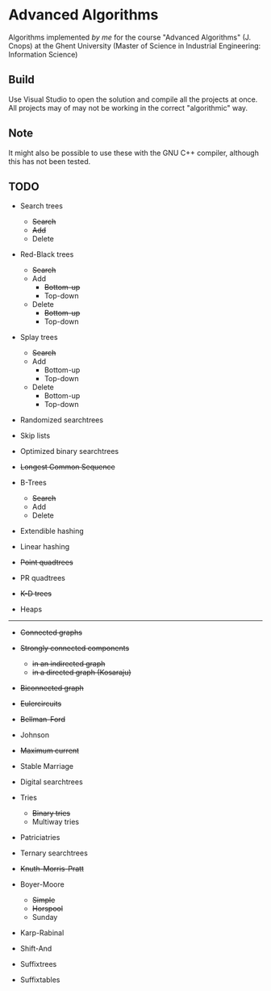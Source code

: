 # Advanced Algorithms
Algorithms implemented *by me* for the course "Advanced Algorithms" (J. Cnops) at the Ghent University (Master of Science in Industrial Engineering: Information Science)

## Build
Use Visual Studio to open the solution and compile all the projects at once. All projects may of may not be working in the correct "algorithmic" way. 

## Note
It might also be possible to use these with the GNU C++ compiler, although this has not been tested.

## TODO
* Search trees
	* ~~Search~~	
	* ~~Add~~
	* Delete
* Red-Black trees
	* ~~Search~~	
	* Add
		* ~~Bottom-up~~
		* Top-down
	* Delete
		* ~~Bottom-up~~
		* Top-down

* Splay trees
	* ~~Search~~
	* Add
		* Bottom-up
		* Top-down
	* Delete
		* Bottom-up
		* Top-down
		
* Randomized searchtrees

* Skip lists

* Optimized binary searchtrees

* ~~Longest Common Sequence~~

* B-Trees
	* ~~Search~~
	* Add
	* Delete
	
* Extendible hashing
* Linear hashing

* ~~Point quadtrees~~
* PR quadtrees
* ~~K-D trees~~

* Heaps

----------------- 
* ~~Connected graphs~~

* ~~Strongly connected components~~
	* ~~in an indirected graph~~
	* ~~in a directed graph (Kosaraju)~~
	
* ~~Biconnected graph~~
 
* ~~Eulercircuits~~

* ~~Bellman-Ford~~

* Johnson

* ~~Maximum current~~

* Stable Marriage

* Digital searchtrees

* Tries
	* ~~Binary tries~~
	* Multiway tries

* Patriciatries

* Ternary searchtrees

* ~~Knuth-Morris-Pratt~~

* Boyer-Moore
	* ~~Simple~~
	* ~~Horspool~~
	* Sunday

* Karp-Rabinal

* Shift-And

* Suffixtrees

* Suffixtables
